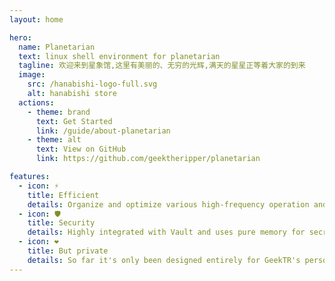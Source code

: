 ```yaml
---
layout: home

hero:
  name: Planetarian
  text: linux shell environment for planetarian
  tagline: 欢迎来到星象馆,这里有美丽的、无穷的光辉,满天的星星正等着大家的到来
  image:
    src: /hanabishi-logo-full.svg
    alt: hanabishi store
  actions:
    - theme: brand
      text: Get Started
      link: /guide/about-planetarian
    - theme: alt
      text: View on GitHub
      link: https://github.com/geektheripper/planetarian

features:
  - icon: ⚡️
    title: Efficient 
    details: Organize and optimize various high-frequency operation and maintenance operations
  - icon: 🛡️
    title: Security
    details: Highly integrated with Vault and uses pure memory for secrets such as key certificates
  - icon: ❤️
    title: But private
    details: So far it's only been designed entirely for GeekTR's personal use, but you can still refer to my implementation
---
```


<style>
:root { --vp-home-hero-name-color: #e45250 }
</style>

